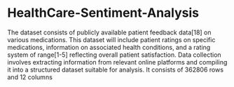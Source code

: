 # HealthCare-Sentiment-Analysis

The dataset consists of publicly available patient feedback data[18] on various medications. This dataset will include patient ratings on specific medications, information on associated health conditions, and a rating system of range[1-5] reflecting overall patient satisfaction. Data collection involves extracting information from relevant online platforms and compiling it into a structured dataset suitable for analysis. It consists of 362806 rows and 12 columns
